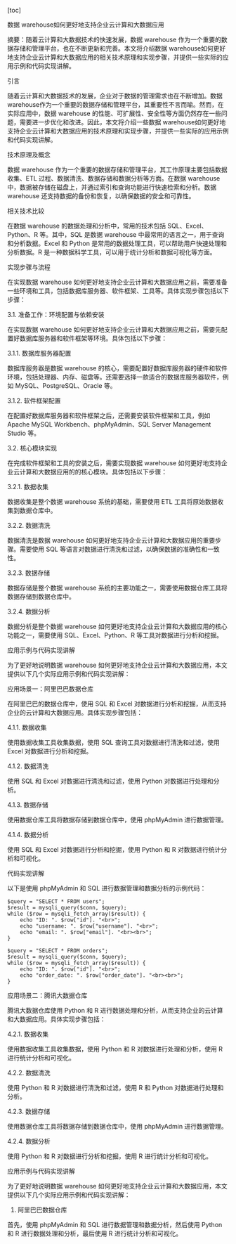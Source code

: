
[toc]                    
                
                
数据 warehouse如何更好地支持企业云计算和大数据应用

摘要：随着云计算和大数据技术的快速发展，数据 warehouse 作为一个重要的数据存储和管理平台，也在不断更新和完善。本文将介绍数据 warehouse如何更好地支持企业云计算和大数据应用的相关技术原理和实现步骤，并提供一些实际的应用示例和代码实现讲解。

引言

随着云计算和大数据技术的发展，企业对于数据的管理需求也在不断增加。数据 warehouse作为一个重要的数据存储和管理平台，其重要性不言而喻。然而，在实际应用中，数据 warehouse 的性能、可扩展性、安全性等方面仍然存在一些问题，需要进一步优化和改进。因此，本文将介绍一些数据 warehouse如何更好地支持企业云计算和大数据应用的技术原理和实现步骤，并提供一些实际的应用示例和代码实现讲解。

技术原理及概念

数据 warehouse 作为一个重要的数据存储和管理平台，其工作原理主要包括数据收集、ETL 过程、数据清洗、数据存储和数据分析等方面。在数据 warehouse 中，数据被存储在磁盘上，并通过索引和查询功能进行快速检索和分析。数据 warehouse 还支持数据的备份和恢复，以确保数据的安全和可靠性。

相关技术比较

在数据 warehouse 的数据处理和分析中，常用的技术包括 SQL、Excel、Python、R 等。其中，SQL 是数据 warehouse 中最常用的语言之一，用于查询和分析数据。Excel 和 Python 是常用的数据处理工具，可以帮助用户快速处理和分析数据。R 是一种数据科学工具，可以用于统计分析和数据可视化等方面。

实现步骤与流程

在实现数据 warehouse 如何更好地支持企业云计算和大数据应用之前，需要准备一些环境和工具，包括数据库服务器、软件框架、工具等。具体实现步骤包括以下步骤：

3.1. 准备工作：环境配置与依赖安装

在实现数据 warehouse 如何更好地支持企业云计算和大数据应用之前，需要先配置好数据库服务器和软件框架等环境。具体包括以下步骤：

3.1.1. 数据库服务器配置

数据库服务器是数据 warehouse 的核心，需要配置好数据库服务器的硬件和软件环境，包括处理器、内存、磁盘等。还需要选择一款适合的数据库服务器软件，例如 MySQL、PostgreSQL、Oracle 等。

3.1.2. 软件框架配置

在配置好数据库服务器和软件框架之后，还需要安装软件框架和工具，例如 Apache MySQL Workbench、phpMyAdmin、SQL Server Management Studio 等。

3.2. 核心模块实现

在完成软件框架和工具的安装之后，需要实现数据 warehouse 如何更好地支持企业云计算和大数据应用的的核心模块。具体包括以下步骤：

3.2.1. 数据收集

数据收集是整个数据 warehouse 系统的基础，需要使用 ETL 工具将原始数据收集到数据仓库中。

3.2.2. 数据清洗

数据清洗是数据 warehouse 如何更好地支持企业云计算和大数据应用的重要步骤。需要使用 SQL 等语言对数据进行清洗和过滤，以确保数据的准确性和一致性。

3.2.3. 数据存储

数据存储是整个数据 warehouse 系统的主要功能之一，需要使用数据仓库工具将数据存储到数据仓库中。

3.2.4. 数据分析

数据分析是整个数据 warehouse 如何更好地支持企业云计算和大数据应用的核心功能之一，需要使用 SQL、Excel、Python、R 等工具对数据进行分析和挖掘。

应用示例与代码实现讲解

为了更好地说明数据 warehouse 如何更好地支持企业云计算和大数据应用，本文提供以下几个实际应用示例和代码实现讲解：

应用场景一：阿里巴巴数据仓库

在阿里巴巴的数据仓库中，使用 SQL 和 Excel 对数据进行分析和挖掘，从而支持企业的云计算和大数据应用。具体实现步骤包括：

4.1.1. 数据收集

使用数据收集工具收集数据，使用 SQL 查询工具对数据进行清洗和过滤，使用 Excel 对数据进行分析和挖掘。

4.1.2. 数据清洗

使用 SQL 和 Excel 对数据进行清洗和过滤，使用 Python 对数据进行处理和分析。

4.1.3. 数据存储

使用数据仓库工具将数据存储到数据仓库中，使用 phpMyAdmin 进行数据管理。

4.1.4. 数据分析

使用 SQL 和 Excel 对数据进行分析和挖掘，使用 Python 和 R 对数据进行统计分析和可视化。

代码实现讲解

以下是使用 phpMyAdmin 和 SQL 进行数据管理和数据分析的示例代码：

```
$query = "SELECT * FROM users";
$result = mysqli_query($conn, $query);
while ($row = mysqli_fetch_array($result)) {
    echo "ID: ". $row["id"]. "<br>";
    echo "username: ". $row["username"]. "<br>";
    echo "email: ". $row["email"]. "<br><br>";
}

$query = "SELECT * FROM orders";
$result = mysqli_query($conn, $query);
while ($row = mysqli_fetch_array($result)) {
    echo "ID: ". $row["id"]. "<br>";
    echo "order_date: ". $row["order_date"]. "<br><br>";
}
```

应用场景二：腾讯大数据仓库

腾讯大数据仓库使用 Python 和 R 进行数据处理和分析，从而支持企业的云计算和大数据应用。具体实现步骤包括：

4.2.1. 数据收集

使用数据收集工具收集数据，使用 Python 和 R 对数据进行处理和分析，使用 R 进行统计分析和可视化。

4.2.2. 数据清洗

使用 Python 和 R 对数据进行清洗和过滤，使用 R 和 Python 对数据进行处理和分析。

4.2.3. 数据存储

使用数据仓库工具将数据存储到数据仓库中，使用 phpMyAdmin 进行数据管理。

4.2.4. 数据分析

使用 Python 和 R 对数据进行分析和挖掘，使用 R 进行统计分析和可视化。

应用示例与代码实现讲解

为了更好地说明数据 warehouse 如何更好地支持企业云计算和大数据应用，本文提供以下几个实际应用示例和代码实现讲解：

1. 阿里巴巴数据仓库

首先，使用 phpMyAdmin 和 SQL 进行数据管理和数据分析，然后使用 Python 和 R 进行数据处理和分析，最后使用 R 进行统计分析和可视化。

